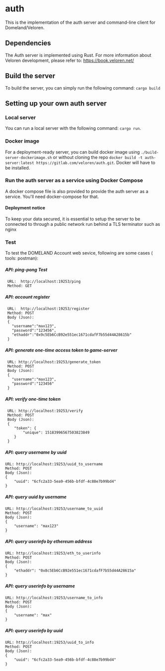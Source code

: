 # auth

This is the implementation of the auth server and command-line client for Domeland/Veloren.

## Dependencies

The Auth server is implemented using Rust.
For more information about Veloren development, please refer to: https://book.veloren.net/

## Build the server
To build the server, you can simply run the following command: `cargo build`

## Setting up your own auth server

### Local server
You can run a local server with the following command: `cargo run`.

### Docker image
For a deployment-ready server, you can build docker image using `./build-server-dockerimage.sh` or without cloning the repo `docker build -t auth-server:latest https://gitlab.com/veloren/auth.git`. Docker will have to be installed.

### Run the auth server as a service using Docker Compose
A docker compose file is also provided to provide the auth server as a service. You'll need docker-compose for that.

#### Deployment notice
 To keep your data secured, it is essential to setup the server to be connected to through a public network run behind a TLS terminator such as nginx

### Test    
 To test the DOMELAND Account web sevice, following are some cases ( tools: postman):

##### API: ping-pong Test
```
 URL:  http://localhost:19253/ping
 Method: GET
```

##### API: account register 
```
 URL:  http://localhost:19253/register
 Method: POST
 Body (Json):
 {
   "username":"max123",
   "password":"123456",
   "ethaddr":"0x9c5Eb6CcB92e551ec1671cdafF7b55d44A28615b"
 } 
 ```
 
##### API: generate one-time access token to  game-server
```
 URL: http://localhost:19253/generate_token
 Method: POST
 Body (Json):
 {
   "username":"max123",
   "password":"123456"
 } 
 ```

##### API: verify one-time token
```
 URL: http://localhost:19253/verify
 Method: POST
 Body (Json):
 {
    "token": {
        "unique": 15183996567503823849
    }
 }
```
##### API: query username by uuid
```
URL: http://localhost:19253/uuid_to_username
Method: POST
Body (Json):
{
    "uuid": "6cfc2a33-5ea9-456b-bfdf-4c88e7b99bd4"
}
```

##### API: query uuid by username
```
URL: http://localhost:19253/username_to_uuid
Method: POST
Body (Json):
{
    "username": "max123"
}
```

##### API: query userinfo by ethereum address
```
URL: http://localhost:19253/eth_to_userinfo
Method: POST
Body (Json):
{
    "ethaddr": "0x8c5Eb6CcB92e551ec1671cdafF7b55d44A28615a"
}
```
##### API: query userinfo by username
```
URL: http://localhost:19253/username_to_info
Method: POST
Body (Json):
{
    "username": "max"
}
```
##### API: query userinfo by uuid
```
URL: http://localhost:19253/uuid_to_info
Method: POST
Body (Json):
{
    "uuid": "6cfc2a33-5ea9-456b-bfdf-4c88e7b99bd4"
}
```